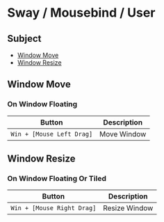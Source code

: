 
# Sway / Mousebind / User


## Subject

* [Window Move](#window-move)
* [Window Resize](#window-resize)


## Window Move

### On Window Floating

| Button | Description |
| --- | --- |
| `Win + [Mouse Left Drag]` | Move Window |


## Window Resize

### On Window Floating Or Tiled

| Button | Description |
| --- | --- |
| `Win + [Mouse Right Drag]` | Resize Window |

